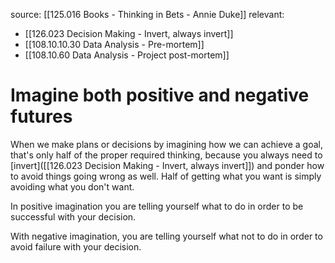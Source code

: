 source: [[125.016 Books -  Thinking in Bets - Annie Duke]]
relevant:
- [[126.023 Decision Making - Invert, always invert]]
- [[108.10.10.30 Data Analysis - Pre-mortem]]
- [[108.10.60 Data Analysis - Project post-mortem]]

# Imagine both positive and negative futures

When we make plans or decisions by imagining how we can achieve a goal, that's only half of the proper required thinking, because you always need to [invert]([[126.023 Decision Making - Invert, always invert]]) and ponder how to avoid things going wrong as well. Half of getting what you want is simply avoiding what you don't want.

In positive imagination you are telling yourself what to do in order to be successful with your decision.

With negative imagination, you are telling yourself what not to do in order to avoid failure with your decision.